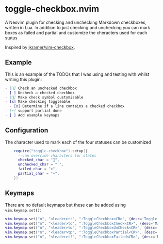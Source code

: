 # toggle-checkbox.nvim

A Neovim plugin for checking and unchecking Markdown checkboxes, written in Lua.
In addition to just checking and unchecking you can mark boxes as failed and partial and customize the cheracters used for each status

Inspired by [jkramer/vim-checkbox](https://github.com/jkramer/vim-checkbox).

## Example

This is an example of the TODOs that I was using and testing with whilst writing this plugin:

```markdown
- [󰄬] Check an unchecked checkbox
- [ ] Uncheck a checked checkbox
- [󰄬] Make check symbol customisable
- [x] Make checking toggleable
  - [x] Determine if a line contains a checked checkbox
- [~] support partial done 
- [ ] Add example keymaps
```
## Configuration
The character used to mark each of the four statuses can be customized
```lua
    require("toggle-checkbox").setup({
      --can override characters for states
      checked_char = "",
      unchecked_char = " ",
      failed_char = "x",
      partial_char = "~",
    })
```
## Keymaps

There are no default keymaps but these can be added using `vim.keymap.set()`:

```lua
vim.keymap.set("n", "<leader>tt", ":ToggleCheckbox<CR>", {desc='Toggle checkbox state', silent=true})
vim.keymap.set("n", "<leader>tc", ":ToggleCheckboxCheck<CR>", {desc='Mark checkbox as checked', silent=true})
vim.keymap.set("n", "<leader>tu", ":ToggleCheckboxUnCheck<CR>", {desc='Mark checkbox as unchecked', silent=true})
vim.keymap.set("n", "<leader>tp", ":ToggleCheckboxPartial<CR>", {desc='Mark checkbox as partial', silent=true})
vim.keymap.set("n", "<leader>tf", ":ToggleCheckboxFailed<CR>", {desc='Mark checkbox as failed', silent=true})
```
